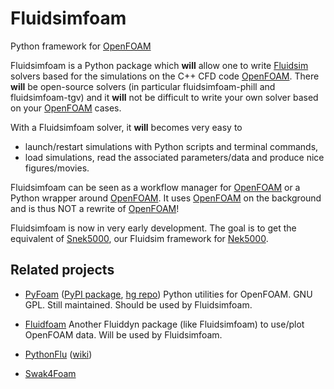 # Fluidsimfoam

Python framework for [OpenFOAM]

Fluidsimfoam is a Python package which **will** allow one to write [Fluidsim]
solvers based for the simulations on the C++ CFD code [OpenFOAM]. There
**will** be open-source solvers (in particular fluidsimfoam-phill and
fluidsimfoam-tgv) and it **will** not be difficult to write your own solver
based on your [OpenFOAM] cases.

With a Fluidsimfoam solver, it **will** becomes very easy to

- launch/restart simulations with Python scripts and terminal commands,
- load simulations, read the associated parameters/data and produce nice figures/movies.

Fluidsimfoam can be seen as a workflow manager for [OpenFOAM] or a Python
wrapper around [OpenFOAM]. It uses [OpenFOAM] on the background and is thus NOT
a rewrite of [OpenFOAM]!

Fluidsimfoam is now in very early development. The goal is to get the
equivalent of [Snek5000], our Fluidsim framework for [Nek5000].

## Related projects

- [PyFoam] ([PyPI package](https://pypi.org/project/PyFoam/),
  [hg repo](http://hg.code.sf.net/p/openfoam-extend/PyFoam)) Python utilities for
  OpenFOAM. GNU GPL. Still maintained. Should be used by Fluidsimfoam.

- [Fluidfoam] Another Fluiddyn package (like Fluidsimfoam) to use/plot OpenFOAM
  data. Will be used by Fluidsimfoam.

- [PythonFlu] ([wiki](https://openfoamwiki.net/index.php/Contrib_pythonFlu))

- [Swak4Foam]

[PyFoam]: https://openfoamwiki.net/index.php/Contrib/PyFoam
[fluidsim]: https://fluidsim.readthedocs.io
[fluidfoam]: https://fluidfoam.readthedocs.io
[openfoam]: https://openfoam.org/
[nek5000]: https://nek5000.mcs.anl.gov/
[snek5000]: https://snek5000.readthedocs.io
[PythonFlu]: http://pythonflu.wikidot.com/
[Swak4Foam]: https://openfoamwiki.net/index.php/Contrib/swak4Foam
